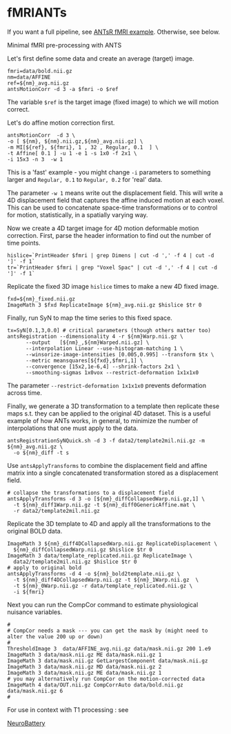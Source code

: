 fMRIANTs
========

If you want a full pipeline, see [ANTsR fMRI example](http://htmlpreview.github.io/?https://github.com/stnava/fMRIANTs/blob/master/ANTsRfMRI_FAQ.html).  Otherwise, see below.

Minimal fMRI pre-processing with ANTS

Let's first define some data and create an average (target) image.
```
fmri=data/bold.nii.gz
nm=data/AFFINE
ref=${nm}_avg.nii.gz
antsMotionCorr -d 3 -a $fmri -o $ref
```

The variable `$ref` is the target image (fixed image) to which we will motion
correct.

Let's do affine motion correction first.
```
antsMotionCorr  -d 3 \
-o [ ${nm}, ${nm}.nii.gz,${nm}_avg.nii.gz] \
-m MI[${ref}, ${fmri}, 1 , 32 , Regular, 0.1  ] \
-t Affine[ 0.1 ] -u 1 -e 1 -s 1x0 -f 2x1 \
-i 15x3 -n 3  -w 1
```
This is a 'fast' example - you might change `-i` parameters
to something larger and `Regular, 0.1` to `Regular, 0.2` for 'real' data.

The parameter `-w 1` means write out the displacement field.  This will
write a 4D displacement field that captures the affine induced motion
at each voxel.  This can be used to concatenate space-time transformations
or to control for motion, statistically, in a spatially varying way.

Now we create a 4D target image for 4D motion deformable motion correction.
First, parse the header information to find out the number of time points.
```
hislice=`PrintHeader $fmri | grep Dimens | cut -d ',' -f 4 | cut -d ']' -f 1`
tr=`PrintHeader $fmri | grep "Voxel Spac" | cut -d ',' -f 4 | cut -d ']' -f 1`
```

Replicate the fixed 3D image `hislice` times to make a new 4D fixed image.
```
fxd=${nm}_fixed.nii.gz
ImageMath 3 $fxd ReplicateImage ${nm}_avg.nii.gz $hislice $tr 0
```

Finally, run SyN to map the time series to this fixed space.
```
tx=SyN[0.1,3,0.0] # critical parameters (though others matter too)
antsRegistration --dimensionality 4 -r ${nm}Warp.nii.gz \
      --output   [${nm}_,${nm}Warped.nii.gz] \
      --interpolation Linear --use-histogram-matching 1 \
      --winsorize-image-intensities [0.005,0.995] --transform $tx \
      --metric meansquares[${fxd},$fmri,1] \
      --convergence [15x2,1e-6,4] --shrink-factors 2x1 \
      --smoothing-sigmas 1x0vox --restrict-deformation 1x1x1x0
```
The parameter `--restrict-deformation 1x1x1x0` prevents deformation across time.

Finally, we generate a 3D transformation to a template then replicate these maps s.t. they can be applied to the original 4D dataset.  This is a useful
example of how ANTs works, in general, to minimize the number of interpolations
that one must apply to the data.
```
antsRegistrationSyNQuick.sh -d 3 -f data2/template2mil.nii.gz -m ${nm}_avg.nii.gz \
  -o ${nm}_diff -t s
```

Use `antsApplyTransforms` to combine the displacement field and affine matrix
into a single concatenated transformation stored as a displacement field.
```
# collapse the transformations to a displacement field
antsApplyTransforms -d 3 -o [${nm}_diffCollapsedWarp.nii.gz,1] \
  -t ${nm}_diff1Warp.nii.gz -t ${nm}_diff0GenericAffine.mat \
  -r data2/template2mil.nii.gz
```

Replicate the 3D template to 4D and apply all the transformations to the
original BOLD data.
```
ImageMath 3 ${nm}_diff4DCollapsedWarp.nii.gz ReplicateDisplacement \
  ${nm}_diffCollapsedWarp.nii.gz $hislice $tr 0
ImageMath 3 data/template_replicated.nii.gz ReplicateImage \
  data2/template2mil.nii.gz $hislice $tr 0
# apply to original bold
antsApplyTransforms -d 4 -o ${nm}_bold2template.nii.gz \
  -t ${nm}_diff4DCollapsedWarp.nii.gz -t ${nm}_1Warp.nii.gz  \
  -t ${nm}_0Warp.nii.gz -r data/template_replicated.nii.gz \
  -i ${fmri}

```

Next you can run the CompCor command to estimate physiological nuisance variables.

```
#
# CompCor needs a mask --- you can get the mask by (might need to alter the value 200 up or down)
#
ThresholdImage 3  data/AFFINE_avg.nii.gz data/mask.nii.gz 200 1.e9
ImageMath 3 data/mask.nii.gz ME data/mask.nii.gz 1
ImageMath 3 data/mask.nii.gz GetLargestComponent data/mask.nii.gz
ImageMath 3 data/mask.nii.gz MD data/mask.nii.gz 2
ImageMath 3 data/mask.nii.gz ME data/mask.nii.gz 1
# you may alternatively run CompCor on the motion-corrected data
ImageMath 4 data/OUT.nii.gz CompCorrAuto data/bold.nii.gz data/mask.nii.gz 6
#
```

For use in context with T1 processing : see

[NeuroBattery](http://jeffduda.github.io/NeuroBattery/)
